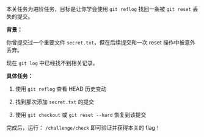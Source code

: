 本关任务为进阶任务，目标是让你学会使用 `git reflog` 找回一条被 `git reset` 丢失的提交。

**背景：**

你曾提交过一个重要文件 `secret.txt`，但在后续提交和一次 reset 操作中被意外丢弃。

现在 `git log` 中已经找不到相关记录。

**具体任务：**

1. 使用 `git reflog` 查看 HEAD 历史变动

2. 找到那次添加 `secret.txt` 的提交

3. 使用 `git checkout` 或 `git reset --hard` 恢复到该提交

完成后，运行： `/challenge/check` 即可验证并获得本关的 flag！

